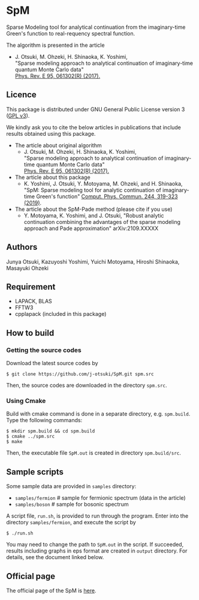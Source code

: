 # SpM

Sparse Modeling tool for analytical continuation from the imaginary-time Green's function to real-requency spectral function.

The algorithm is presented in the article

* J. Otsuki, M. Ohzeki, H. Shinaoka, K. Yoshimi,  
"Sparse modeling approach to analytical continuation of imaginary-time quantum Monte Carlo data"  
[Phys. Rev. E 95, 061302(R) (2017).](https://doi.org/10.1103/PhysRevE.95.061302)

## Licence

This package is distributed under GNU General Public License version 3 ([GPL v3](http://www.gnu.org/licenses/gpl-3.0.en.html)).

We kindly ask you to cite the below articles
in publications that include results obtained using this package.

* The article about original algorithm
    * J. Otsuki, M. Ohzeki, H. Shinaoka, K. Yoshimi,  
    "Sparse modeling approach to analytical continuation of imaginary-time quantum Monte Carlo data"  
    [Phys. Rev. E 95, 061302(R) (2017).](https://doi.org/10.1103/PhysRevE.95.061302)
* The article about this package
    * K. Yoshimi, J. Otsuki, Y. Motoyama, M. Ohzeki, and H. Shinaoka, "SpM: Sparse modeling tool for analytic continuation of imaginary-time Green's function" [Comput. Phys. Commun. 244, 319-323 (2019)](https://www.sciencedirect.com/science/article/pii/S0010465519302103).
* The article about the SpM-Pade method (please cite if you use)
    * Y. Motoyama, K. Yoshimi, and J. Otsuki, "Robust analytic continuation combining the advantages of the sparse modeling approach and Pade approximation" arXiv:2109.XXXXX

## Authors

Junya Otsuki, Kazuyoshi Yoshimi, Yuichi Motoyama, Hiroshi Shinaoka, Masayuki Ohzeki

## Requirement

* LAPACK, BLAS
* FFTW3
* cpplapack (included in this package)

## How to build

### Getting the source codes

Download the latest source codes by

    $ git clone https://github.com/j-otsuki/SpM.git spm.src

Then, the source codes are downloaded in the directory `spm.src`.

### Using Cmake

Build with cmake command is done in a separate directory, e.g. `spm.build`.
Type the following commands:

    $ mkdir spm.build && cd spm.build
    $ cmake ../spm.src
    $ make

Then, the executable file `SpM.out` is created in directory `spm.build/src`.

## Sample scripts

Some sample data are provided in `samples` directory:

* `samples/fermion`  # sample for fermionic spectrum (data in the article)
* `samples/boson`  # sample for bosonic spectrum

A script file, `run.sh`, is provided to run through the program.
Enter into the directory `samples/fermion`, and execute the script by

    $ ./run.sh

You may need to change the path to `SpM.out` in the script.
If succeeded, results including graphs in eps format are created in `output` directory.
For details, see the document linked below.

## Official page

The official page of the SpM is [here](https://spm-lab.github.io/SpM/manual/build/html/index.html).  
